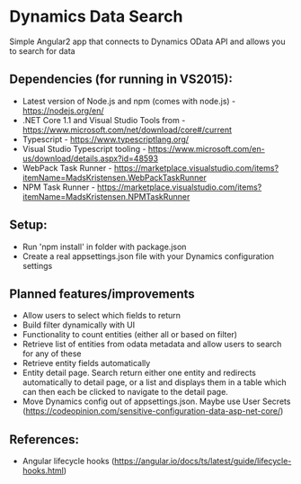 # Dynamics Data Search
Simple Angular2 app that connects to Dynamics OData API and allows you to search for data

## Dependencies (for running in VS2015):
- Latest version of Node.js and npm (comes with node.js) - https://nodejs.org/en/
- .NET Core 1.1 and Visual Studio Tools from - https://www.microsoft.com/net/download/core#/current
- Typescript - https://www.typescriptlang.org/
- Visual Studio Typescript tooling - https://www.microsoft.com/en-us/download/details.aspx?id=48593
- WebPack Task Runner - https://marketplace.visualstudio.com/items?itemName=MadsKristensen.WebPackTaskRunner
- NPM Task Runner - https://marketplace.visualstudio.com/items?itemName=MadsKristensen.NPMTaskRunner

## Setup:
- Run 'npm install' in folder with package.json
- Create a real appsettings.json file with your Dynamics configuration settings

## Planned features/improvements
- Allow users to select which fields to return
- Build filter dynamically with UI
- Functionality to count entities (either all or based on filter)
- Retrieve list of entities from odata metadata and allow users to search for any of these
- Retrieve entity fields automatically
- Entity detail page. Search return either one entity and redirects automatically to detail page, or a list and displays them in a table which can then each be clicked to navigate to the detail page.
- Move Dynamics config out of appsettings.json. Maybe use User Secrets (https://codeopinion.com/sensitive-configuration-data-asp-net-core/)

## References:
- Angular lifecycle hooks (https://angular.io/docs/ts/latest/guide/lifecycle-hooks.html)
